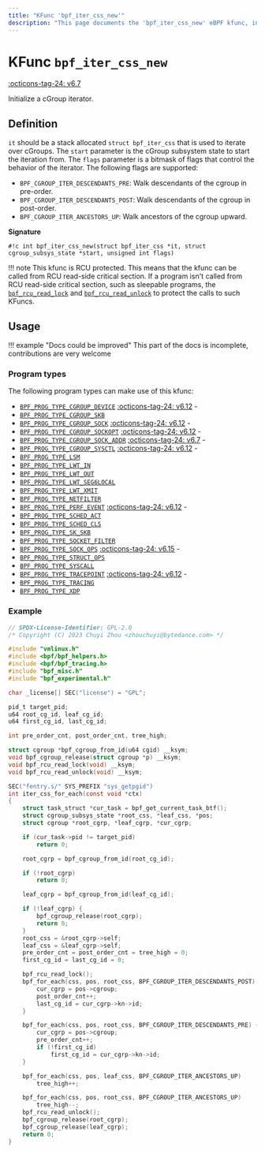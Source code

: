```yaml
---
title: "KFunc 'bpf_iter_css_new'"
description: "This page documents the 'bpf_iter_css_new' eBPF kfunc, including its definition, usage, program types that can use it, and examples."
---
```

# KFunc `bpf_iter_css_new`

<!-- [FEATURE_TAG](bpf_iter_css_new) -->
[:octicons-tag-24: v6.7](https://github.com/torvalds/linux/commit/7251d0905e7518bcb990c8e9a3615b1bb23c78f2)
<!-- [/FEATURE_TAG] -->

Initialize a cGroup iterator.

## Definition

`it` should be a stack allocated `struct bpf_iter_css` that is used to iterate over cGroups. The `start` parameter is the cGroup subsystem state to start the iteration from. The `flags` parameter is a bitmask of flags that control the behavior of the iterator. The following flags are supported:

- `BPF_CGROUP_ITER_DESCENDANTS_PRE`: Walk descendants of the cgroup in pre-order.
- `BPF_CGROUP_ITER_DESCENDANTS_POST`: Walk descendants of the cgroup in post-order.
- `BPF_CGROUP_ITER_ANCESTORS_UP`: Walk ancestors of the cgroup upward.

**Signature**

<!-- [KFUNC_DEF] -->
`#!c int bpf_iter_css_new(struct bpf_iter_css *it, struct cgroup_subsys_state *start, unsigned int flags)`

!!! note
	This kfunc is RCU protected. This means that the kfunc can be called from RCU read-side critical section.
	If a program isn't called from RCU read-side critical section, such as sleepable programs, the 
	[`bpf_rcu_read_lock`](../kfuncs/bpf_rcu_read_lock.md) and 
	[`bpf_rcu_read_unlock`](../kfuncs/bpf_rcu_read_unlock.md) to protect the calls to such KFuncs.
<!-- [/KFUNC_DEF] -->

## Usage

!!! example "Docs could be improved"
    This part of the docs is incomplete, contributions are very welcome

### Program types

The following program types can make use of this kfunc:

<!-- [KFUNC_PROG_REF] -->
- [`BPF_PROG_TYPE_CGROUP_DEVICE`](../program-type/BPF_PROG_TYPE_CGROUP_DEVICE.md) [:octicons-tag-24: v6.12](https://github.com/torvalds/linux/commit/67666479edf1e2b732f4d0ac797885e859a78de4) - 
- [`BPF_PROG_TYPE_CGROUP_SKB`](../program-type/BPF_PROG_TYPE_CGROUP_SKB.md)
- [`BPF_PROG_TYPE_CGROUP_SOCK`](../program-type/BPF_PROG_TYPE_CGROUP_SOCK.md) [:octicons-tag-24: v6.12](https://github.com/torvalds/linux/commit/67666479edf1e2b732f4d0ac797885e859a78de4) - 
- [`BPF_PROG_TYPE_CGROUP_SOCKOPT`](../program-type/BPF_PROG_TYPE_CGROUP_SOCKOPT.md) [:octicons-tag-24: v6.12](https://github.com/torvalds/linux/commit/67666479edf1e2b732f4d0ac797885e859a78de4) - 
- [`BPF_PROG_TYPE_CGROUP_SOCK_ADDR`](../program-type/BPF_PROG_TYPE_CGROUP_SOCK_ADDR.md) [:octicons-tag-24: v6.7](https://github.com/torvalds/linux/commit/53e380d21441909b12b6e0782b77187ae4b971c4) - 
- [`BPF_PROG_TYPE_CGROUP_SYSCTL`](../program-type/BPF_PROG_TYPE_CGROUP_SYSCTL.md) [:octicons-tag-24: v6.12](https://github.com/torvalds/linux/commit/67666479edf1e2b732f4d0ac797885e859a78de4) - 
- [`BPF_PROG_TYPE_LSM`](../program-type/BPF_PROG_TYPE_LSM.md)
- [`BPF_PROG_TYPE_LWT_IN`](../program-type/BPF_PROG_TYPE_LWT_IN.md)
- [`BPF_PROG_TYPE_LWT_OUT`](../program-type/BPF_PROG_TYPE_LWT_OUT.md)
- [`BPF_PROG_TYPE_LWT_SEG6LOCAL`](../program-type/BPF_PROG_TYPE_LWT_SEG6LOCAL.md)
- [`BPF_PROG_TYPE_LWT_XMIT`](../program-type/BPF_PROG_TYPE_LWT_XMIT.md)
- [`BPF_PROG_TYPE_NETFILTER`](../program-type/BPF_PROG_TYPE_NETFILTER.md)
- [`BPF_PROG_TYPE_PERF_EVENT`](../program-type/BPF_PROG_TYPE_PERF_EVENT.md) [:octicons-tag-24: v6.12](https://github.com/torvalds/linux/commit/bc638d8cb5be813d4eeb9f63cce52caaa18f3960) - 
- [`BPF_PROG_TYPE_SCHED_ACT`](../program-type/BPF_PROG_TYPE_SCHED_ACT.md)
- [`BPF_PROG_TYPE_SCHED_CLS`](../program-type/BPF_PROG_TYPE_SCHED_CLS.md)
- [`BPF_PROG_TYPE_SK_SKB`](../program-type/BPF_PROG_TYPE_SK_SKB.md)
- [`BPF_PROG_TYPE_SOCKET_FILTER`](../program-type/BPF_PROG_TYPE_SOCKET_FILTER.md)
- [`BPF_PROG_TYPE_SOCK_OPS`](../program-type/BPF_PROG_TYPE_SOCK_OPS.md) [:octicons-tag-24: v6.15](https://github.com/torvalds/linux/commit/59422464266f8baa091edcb3779f0955a21abf00) - 
- [`BPF_PROG_TYPE_STRUCT_OPS`](../program-type/BPF_PROG_TYPE_STRUCT_OPS.md)
- [`BPF_PROG_TYPE_SYSCALL`](../program-type/BPF_PROG_TYPE_SYSCALL.md)
- [`BPF_PROG_TYPE_TRACEPOINT`](../program-type/BPF_PROG_TYPE_TRACEPOINT.md) [:octicons-tag-24: v6.12](https://github.com/torvalds/linux/commit/bc638d8cb5be813d4eeb9f63cce52caaa18f3960) - 
- [`BPF_PROG_TYPE_TRACING`](../program-type/BPF_PROG_TYPE_TRACING.md)
- [`BPF_PROG_TYPE_XDP`](../program-type/BPF_PROG_TYPE_XDP.md)
<!-- [/KFUNC_PROG_REF] -->

### Example

```c
// SPDX-License-Identifier: GPL-2.0
/* Copyright (C) 2023 Chuyi Zhou <zhouchuyi@bytedance.com> */

#include "vmlinux.h"
#include <bpf/bpf_helpers.h>
#include <bpf/bpf_tracing.h>
#include "bpf_misc.h"
#include "bpf_experimental.h"

char _license[] SEC("license") = "GPL";

pid_t target_pid;
u64 root_cg_id, leaf_cg_id;
u64 first_cg_id, last_cg_id;

int pre_order_cnt, post_order_cnt, tree_high;

struct cgroup *bpf_cgroup_from_id(u64 cgid) __ksym;
void bpf_cgroup_release(struct cgroup *p) __ksym;
void bpf_rcu_read_lock(void) __ksym;
void bpf_rcu_read_unlock(void) __ksym;

SEC("fentry.s/" SYS_PREFIX "sys_getpgid")
int iter_css_for_each(const void *ctx)
{
	struct task_struct *cur_task = bpf_get_current_task_btf();
	struct cgroup_subsys_state *root_css, *leaf_css, *pos;
	struct cgroup *root_cgrp, *leaf_cgrp, *cur_cgrp;

	if (cur_task->pid != target_pid)
		return 0;

	root_cgrp = bpf_cgroup_from_id(root_cg_id);

	if (!root_cgrp)
		return 0;

	leaf_cgrp = bpf_cgroup_from_id(leaf_cg_id);

	if (!leaf_cgrp) {
		bpf_cgroup_release(root_cgrp);
		return 0;
	}
	root_css = &root_cgrp->self;
	leaf_css = &leaf_cgrp->self;
	pre_order_cnt = post_order_cnt = tree_high = 0;
	first_cg_id = last_cg_id = 0;

	bpf_rcu_read_lock();
	bpf_for_each(css, pos, root_css, BPF_CGROUP_ITER_DESCENDANTS_POST) {
		cur_cgrp = pos->cgroup;
		post_order_cnt++;
		last_cg_id = cur_cgrp->kn->id;
	}

	bpf_for_each(css, pos, root_css, BPF_CGROUP_ITER_DESCENDANTS_PRE) {
		cur_cgrp = pos->cgroup;
		pre_order_cnt++;
		if (!first_cg_id)
			first_cg_id = cur_cgrp->kn->id;
	}

	bpf_for_each(css, pos, leaf_css, BPF_CGROUP_ITER_ANCESTORS_UP)
		tree_high++;

	bpf_for_each(css, pos, root_css, BPF_CGROUP_ITER_ANCESTORS_UP)
		tree_high--;
	bpf_rcu_read_unlock();
	bpf_cgroup_release(root_cgrp);
	bpf_cgroup_release(leaf_cgrp);
	return 0;
}
```
